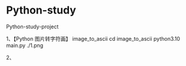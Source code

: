 # Python-study
Python-study-project


1、【Python 图片转字符画】 image_to_ascii
cd image_to_ascii
python3.10 main.py ./1.png 

2、

